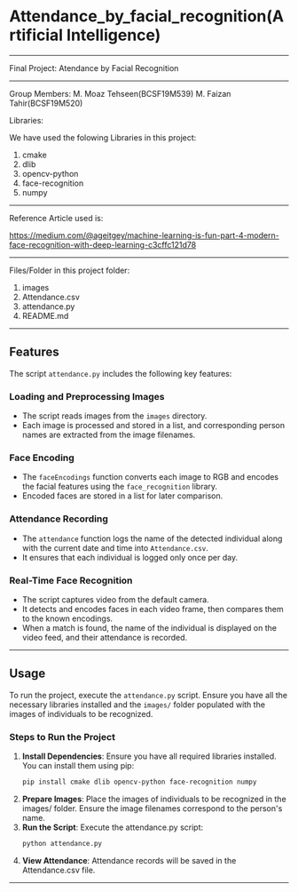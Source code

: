 # Attendance_by_facial_recognition(Artificial Intelligence)
*****************************************************************************************************************************************
Final Project: Atendance by Facial Recognition
*****************************************************************************************************************************************
Group Members:
M. Moaz Tehseen(BCSF19M539)
M. Faizan Tahir(BCSF19M520)

Libraries:

We have used the folowing Libraries in this project:
1. cmake
2. dlib
3. opencv-python
4. face-recognition
5. numpy


*****************************************************************************************************************************************
Reference Article used is:

https://medium.com/@ageitgey/machine-learning-is-fun-part-4-modern-face-recognition-with-deep-learning-c3cffc121d78

*****************************************************************************************************************************************

Files/Folder in this project folder:
1. images
2. Attendance.csv
3. attendance.py
4. README.md

*****************************************************************************************************************************************
## Features

The script `attendance.py` includes the following key features:

### Loading and Preprocessing Images

- The script reads images from the `images` directory.
- Each image is processed and stored in a list, and corresponding person names are extracted from the image filenames.

### Face Encoding

- The `faceEncodings` function converts each image to RGB and encodes the facial features using the `face_recognition` library.
- Encoded faces are stored in a list for later comparison.

### Attendance Recording

- The `attendance` function logs the name of the detected individual along with the current date and time into `Attendance.csv`.
- It ensures that each individual is logged only once per day.

### Real-Time Face Recognition

- The script captures video from the default camera.
- It detects and encodes faces in each video frame, then compares them to the known encodings.
- When a match is found, the name of the individual is displayed on the video feed, and their attendance is recorded.

*****************************************************************************************************************************************

## Usage

To run the project, execute the `attendance.py` script. Ensure you have all the necessary libraries installed and the `images/` folder populated with the images of individuals to be recognized.

### Steps to Run the Project

1. **Install Dependencies**: Ensure you have all required libraries installed. You can install them using pip:
   ```sh
   pip install cmake dlib opencv-python face-recognition numpy
   ```
2. **Prepare Images**: Place the images of individuals to be recognized in the images/ folder. Ensure the image filenames correspond to the person's name.
3. **Run the Script**: Execute the attendance.py script:
   ```sh
   python attendance.py
   ```
4. **View Attendance**: Attendance records will be saved in the Attendance.csv file.

*****************************************************************************************************************************************
